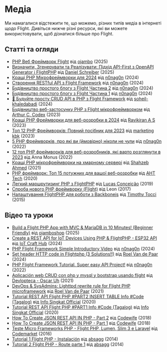 # Медіа

Ми намагалися відстежити те, що можемо, різних типів медіа в інтернеті щодо Flight. Дивіться нижче різні ресурси, які ви можете використовувати, щоб дізнатися більше про Flight.

## Статті та огляди

- [PHP Веб Фреймворк Flight](https://www.ojambo.com/php-web-framework-flight) від [ojambo](https://www.ojambo.com/) (2025)
- [Визначити, Згенерувати та Реалізувати: Підхід API-First з OpenAPI Generator і FlightPHP](https://dev.to/danielsc/define-generate-and-implement-an-api-first-approach-with-openapi-generator-and-flightphp-1fb3) від [Daniel Schreiber](https://github.com/daniel-sc) (2025)
- [Кращі PHP Мікрофреймворки для 2024](https://dev.to/n0nag0n/best-php-micro-frameworks-for-2024-19h6) від [n0nag0n](https://github.com/n0nag0n) (2024)
- [Створення RESTful API з Flight Framework](https://dev.to/n0nag0n/creating-a-restful-api-with-flight-framework-56lj) від [n0nag0n](https://github.com/n0nag0n) (2024)
- [Будівництво простого блогу з Flight Частина 2](https://dev.to/n0nag0n/building-a-simple-blog-with-flight-part-2-5acb) від [n0nag0n](https://github.com/n0nag0n) (2024)
- [Будівництво простого блогу з Flight Частина 1](https://dev.to/n0nag0n/building-a-simple-blog-with-flight-part-1-4ap8) від [n0nag0n](https://github.com/n0nag0n) (2024)
- [🚀 Будуйте просту CRUD API в PHP з Flight Framework](https://dev.to/soheilkhaledabadi/build-a-simple-crud-api-in-php-with-the-flight-framework-5fnk) від [soheil-khaledabadi](https://dev.to/soheilkhaledabadi) (2024)
- [Будівництво веб-застосунку PHP з Flight мікрофреймворком](https://reintech.io/blog/building-php-web-application-flight-micro-framework) від [Arthur C. Codex](https://reintech.io/blog/author/arthur-c-codex) (2023)
- [Кращі PHP Фреймворки для веб-розробки в 2024](https://www.simplilearn.com/tutorials/php-tutorial/php-framework) від [Ravikiran A S](https://www.simplilearn.com/tutorials/php-tutorial/php-framework) (2023)
- [Топ 12 PHP Фреймворків: Повний посібник для 2023](https://marketingkbk1.medium.com/top-12-php-frameworks-a-comprehensive-guide-for-2023-73746e49a1dd) від [marketing kbk](https://marketingkbk1.medium.com/) (2023)
- [5 PHP Фреймворків, про які ви (ймовірно) ніколи не чули](https://dev.to/n0nag0n/5-php-frameworks-youve-probably-never-heard-of-3jc1) від [n0nag0n](https://github.com/n0nag0n) (2022)
- [12 топ PHP фреймворків для веб-розробників, які варто розглянути в 2023](https://raygun.com/blog/top-php-frameworks/) від Anna Monus (2022)
- [Кращі PHP мікрофреймворки на хмарному сервері](https://www.cloudways.com/blog/php-micro-framework/) від [Shahzeb Ahmed](https://www.cloudways.com/blog/author/shahzebahmed/) (2021)
- [PHP фреймворк: Топ 15 потужних для вашої веб-розробки](https://blog.arrowhitech.com/php-framework-top-15-powerful-ones-for-your-web-development-2020/) від [AHT Tech](https://blog.arrowhitech.com/author/aht-tech/) (2020)
- [Легкий маршрутизинг PHP з FlightPHP](https://lucasrconceicao.medium.com/easy-php-routing-with-flightphp-344a86a1a449) від [Lucas Conceição](https://lucasrconceicao.medium.com/) (2019)
- [Спроба нового PHP фреймворку (Flight)](https://scaledimages.com/post/2017-09-20-trying-out-new-php-framework-flight/) від Leon (2017)
- [Налаштування FlightPHP для роботи з Backbonejs](https://timothytocci.com/category/flightphp/) від [Timothy Tocci](https://timothytocci.com/author/timothytocci/) (2015)

## Відео та уроки

- [Build a Flight PHP App with MVC & MariaDB in 10 Minutes! (Beginner Friendly)](https://www.youtube.com/watch?v=IsfueIUlfxI) від [ojamboshop](https://www.youtube.com/@ojamboshop) (2025)
- [Create a REST API for IoT Devices Using PHP & FlightPHP - ESP32 API](https://www.youtube.com/watch?v=VpsuaIH0EiU) від [IoT Craft Hub](https://www.youtube.com/@IoTCraftHub) (2024)
- [PHP Flight Framework Simple Introductory Video](https://www.youtube.com/watch?v=VCztp1QLC2c) від [n0nag0n](https://www.youtube.com/@n0nag0n) (2024)
- [Set header HTTP code in Flightphp (3 Solutions!!)](https://www.youtube.com/watch?v=g1i0iy3LqKo) від [Roel Van de Paar](https://www.youtube.com/@RoelVandePaar) (2024)
- [PHP Flight Framework Tutorial. Super easy API Project!](https://www.youtube.com/watch?v=46WVlj1bXH0) від [n0nag0n](https://www.youtube.com/@n0nag0n) (2022)
- [Aplicación web CRUD con php y mysql y bootstrap usando flight](https://www.youtube.com/watch?v=WC7gxan2kHU) від [Devlopteca - Oscar Uh](https://www.youtube.com/@Develoteca) (2021)
- [DevOps & SysAdmins: Lighttpd rewrite rule for Flight PHP microframework](https://www.youtube.com/watch?v=2_CVDbWKpJs) від [Roel Van de Paar](https://www.youtube.com/@RoelVandePaar) (2021)
- [Tutorial REST API Flight PHP #PART2 INSERT TABLE Info #Code (Tagalog)](https://www.youtube.com/watch?v=PpfCZc_j17w) від [Info Singkat Official](https://www.youtube.com/@InfoSingkat) (2020)
- [Tutorial REST API Flight PHP #PART1 Info #Code (Tagalog)](https://www.youtube.com/watch?v=-f1a1wIAbJo) від [Info Singkat Official](https://www.youtube.com/@InfoSingkat) (2020)
- [How To Create JSON REST API IN PHP - Part 2](https://www.youtube.com/watch?v=QmNWvdJ0-Fw) від [Codewife](https://www.youtube.com/@Codewife) (2018)
- [How To Create JSON REST API IN PHP - Part 1](https://www.youtube.com/watch?v=eyzd3orrUMs) від [Codewife](https://www.youtube.com/@Codewife) (2018)
- [Teste Micro Frameworks PHP - Flight PHP, Lumen, Slim 3 e Laravel](https://www.youtube.com/watch?v=QRL1W4ofsqE) від [Codemarket](https://www.youtube.com/@Codemarket) (2016)
- [Tutorial 1 Flight PHP - Instalación](https://www.youtube.com/watch?v=0sfsQfingB8) від [absagg](https://www.youtube.com/@absagg) (2014)
- [Tutorial 2 Flight PHP - Route parte 1](https://www.youtube.com/watch?v=Rgmxy9w1MZI) від [absagg](https://www.youtube.com/@absagg) (2014)